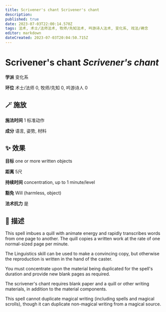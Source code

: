 ```yaml
---
title: Scrivener's chant Scrivener's chant
description: 
published: true
date: 2023-07-03T22:00:14.570Z
tags: 法术, 术士/法师法术, 牧师/先知法术, 吟游诗人法术, 变化系, 戏法/祷念
editor: markdown
dateCreated: 2023-07-03T20:04:50.715Z
---
```


# **Scrivener's chant** *Scrivener's chant*

**学派** 变化系 

**环位** 术士/法师 0, 牧师/先知 0, 吟游诗人 0

## 🪄 施放

**施法时间** 1 标准动作

**成分** 语言, 姿势, 材料

## ✨ 效果 

**目标** one or more written objects 

**距离** 5尺  

**持续时间** concentration, up to 1 minute/level 

**豁免** Will (harmless, object)

**法术抗力** 是

## 📖 描述

This spell imbues a quill with animate energy and rapidly transcribes words from one page to another. The quill copies a written work at the rate of one normal-sized page per minute.

The Linguistics skill can be used to make a convincing copy, but otherwise the reproduction is written in the hand of the caster.

You must concentrate upon the material being duplicated for the spell's duration and provide new blank pages as required.

The scrivener's chant requires blank paper and a quill or other writing materials, in addition to the material components.

This spell cannot duplicate magical writing (including spells and magical scrolls), though it can duplicate non-magical writing from a magical source.
    